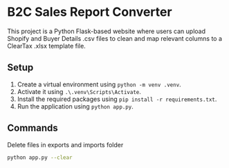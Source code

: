 # B2C Sales Report Converter

This project is a Python Flask-based website where users can upload Shopify and Buyer Details .csv files to clean and map relevant columns to a ClearTax .xlsx template file.

## Setup
1. Create a virtual environment using `python -m venv .venv`.
2. Activate it using `.\.venv\Scripts\Activate`.
3. Install the required packages using `pip install -r requirements.txt`.
4. Run the application using `python app.py`.

## Commands
Delete files in exports and imports folder
```sh
python app.py --clear
```
